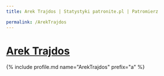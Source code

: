```yaml
---
title: Arek Trajdos | Statystyki patronite.pl | Patromierz

permalink: /ArekTrajdos
---
```


# [Arek Trajdos](https://patronite.pl/ArekTrajdos)

{% include profile.md name="ArekTrajdos" prefix="a" %}
